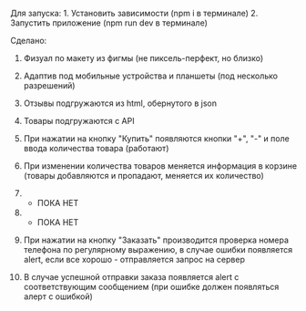 Для запуска: 1. Установить зависимости (npm i в терминале) 2. Запустить приложение (npm run dev в терминале)

Сделано:

1. Физуал по макету из фигмы (не пиксель-перфект, но близко)

2. Адаптив под мобильные устройства и планшеты (под несколько разрешений)

3. Отзывы подгружаются из html, обернутого в json

4. Товары подгружаются с API

5. При нажатии на кнопку "Купить" появляются кнопки "+", "-" и поле ввода количества товара (работают)

6. При изменении количества товаров меняется информация в корзине (товары добавляются и пропадают, меняется их количество)

7. - ПОКА НЕТ

8. - ПОКА НЕТ

9. При нажатии на кнопку "Заказать" производится проверка номера телефона по регулярному выражению, в случае ошибки появляется alert, если все хорошо - отправляется запрос на сервер

10. В случае успешной отправки заказа появляется alert с соответствующим сообщением (при ошибке должен появляться алерт с ошибкой)
